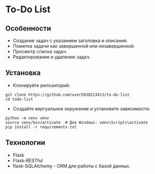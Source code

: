 # To-Do List

## Особенности
- Создание задач с указанием заголовка и описания.
- Пометка задачи как завершенной или незавершенной.
- Просмотр списка задач.
- Редактирование и удаление задач.


## Установка

- Клонируйте репозиторий:

```
git clone https://github.com/user5830213413/to-do-list
cd todo-list
```
- Создайте виртуальное окружение и установите зависимости:

```
python -m venv venv
source venv/bin/activate  # Для Windows: venv\Scripts\activate
pip install -r requirements.txt
```

## Технологии

- Flask
- Flask-RESTful
- flask-SQLAlchemy - ORM для работы с базой данных.